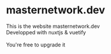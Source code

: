 # masternetwork.dev
 
This is the website masternetwork.dev <br>
Developped with nuxtjs & vuetify<br>
<br>
You're free to upgrade it 
